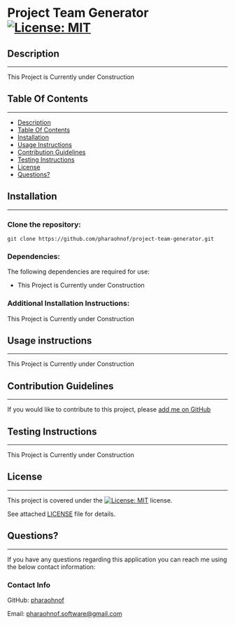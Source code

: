 #  Project Team Generator   [![License: MIT](https://img.shields.io/badge/License-MIT-yellow.svg)](https://opensource.org/licenses/MIT)

  ##  Description

***

  This Project is Currently under Construction
  
  ## Table Of Contents  

***
  * [Description](#Description)
  * [Table Of Contents](#table-of-contents)
  * [Installation](#Installation)
  * [Usage Instructions](#usage-instructions)
  * [Contribution Guidelines](#contribution-guidelines)
  * [Testing Instructions](#testing-instructions)
  * [License](#License)
  * [Questions?](#questions)

  ##  Installation

***

  ### Clone the repository: 
    git clone https://github.com/pharaohnof/project-team-generator.git  
      
  ### Dependencies:  
  The following dependencies are required for use:  
 * This Project is Currently under Construction  
  
  ### Additional Installation Instructions:

    
  This Project is Currently under Construction  

  ##  Usage instructions  

***
    
  This Project is Currently under Construction  
    
  ##  Contribution Guidelines  

***
    
  If you would like to contribute to this project, please [add me on GitHub](https://github.com/pharaohnof)
    
  ##  Testing Instructions  

  ***
    
  This Project is Currently under Construction  
    
  ##  License

  ***
      
  This project is covered under the [![License: MIT](https://img.shields.io/badge/License-MIT-yellow.svg)](https://opensource.org/licenses/MIT) license.  
    
  See attached [LICENSE](./LICENSE) file for details.  
    
  ##  Questions?  

  ***
  
  If you have any questions regarding this application you can reach me using the below contact information:  
  ### Contact Info  
    
  GitHub: [pharaohnof](https://github.com/pharaohnof)

  Email:  pharaohnof.software@gmail.com